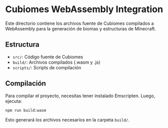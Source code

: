 # Cubiomes WebAssembly Integration

Este directorio contiene los archivos fuente de Cubiomes compilados a WebAssembly para la generación de biomas y estructuras de Minecraft.

## Estructura

- `src/`: Código fuente de Cubiomes
- `build/`: Archivos compilados (.wasm y .js)
- `scripts/`: Scripts de compilación

## Compilación

Para compilar el proyecto, necesitas tener instalado Emscripten. Luego, ejecuta:

```bash
npm run build:wasm
```

Esto generará los archivos necesarios en la carpeta `build/`.